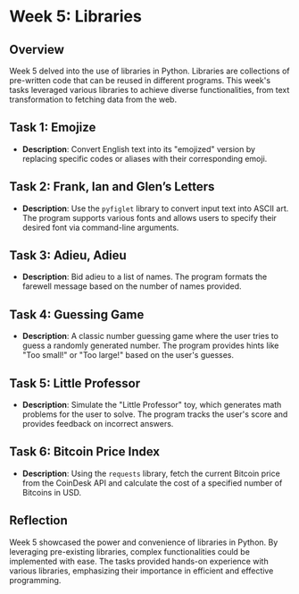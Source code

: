 # Week 5: Libraries

## Overview
Week 5 delved into the use of libraries in Python. Libraries are collections of pre-written code that can be reused in different programs. This week's tasks leveraged various libraries to achieve diverse functionalities, from text transformation to fetching data from the web.

## Task 1: Emojize
- **Description**: Convert English text into its "emojized" version by replacing specific codes or aliases with their corresponding emoji.

## Task 2: Frank, Ian and Glen’s Letters
- **Description**: Use the `pyfiglet` library to convert input text into ASCII art. The program supports various fonts and allows users to specify their desired font via command-line arguments.

## Task 3: Adieu, Adieu
- **Description**: Bid adieu to a list of names. The program formats the farewell message based on the number of names provided.

## Task 4: Guessing Game
- **Description**: A classic number guessing game where the user tries to guess a randomly generated number. The program provides hints like "Too small!" or "Too large!" based on the user's guesses.

## Task 5: Little Professor
- **Description**: Simulate the "Little Professor" toy, which generates math problems for the user to solve. The program tracks the user's score and provides feedback on incorrect answers.

## Task 6: Bitcoin Price Index
- **Description**: Using the `requests` library, fetch the current Bitcoin price from the CoinDesk API and calculate the cost of a specified number of Bitcoins in USD.

## Reflection
Week 5 showcased the power and convenience of libraries in Python. By leveraging pre-existing libraries, complex functionalities could be implemented with ease. The tasks provided hands-on experience with various libraries, emphasizing their importance in efficient and effective programming.   